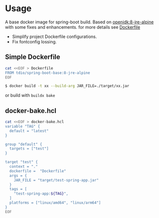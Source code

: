 # Usage

A base docker image for spring-boot build. Based on [openjdk:8-jre-alpine](https://hub.docker.com/_/openjdk/?tab=tags&page=1&ordering=last_updated&name=8-jre-alpine) with some fixes and enhancements. for more details see [Dockerfile](https://github.com/tiduyun/spring-boot-base/blob/main/Dockerfile)

* Simplify project Dockerfile configurations. 
* Fix fontconfig lossing.

## Simple Dockerfile

```sh
cat <<EOF > Dockerfile
FROM tdio/spring-boot-base:8-jre-alpine
EOF
```

```sh
$ docker build -t xx --build-arg JAR_FILE=./target/xx.jar
```

or build with `buildx bake`

## docker-bake.hcl

```sh
cat <<EOF > docker-bake.hcl
variable "TAG" {
  default = "latest"
}

group "default" {
  targets = ["test"]
}

target "test" {
  context = "."
  dockerfile =  "Dockerfile"
  args = {
    JAR_FILE = "target/test-spring-app.jar"
  }
  tags = [
    "test-spring-app:${TAG}",
  ]
  platforms = ["linux/amd64", "linux/arm64"]
}
EOF
```
